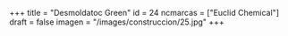 +++
title = "Desmoldatoc Green"
id = 24
ncmarcas = ["Euclid Chemical"]
draft = false
imagen = "/images/construccion/25.jpg"
+++

<!--more-->